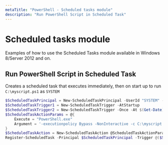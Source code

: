 ```yaml
---
metaTitle: "PowerShell - Scheduled tasks module"
description: "Run PowerShell Script in Scheduled Task"
---
```


# Scheduled tasks module


Examples of how to use the Scheduled Tasks module available in Windows 8/Server 2012 and on.



## Run PowerShell Script in Scheduled Task


Creates a scheduled task that executes immediately, then on start up to run `C:\myscript.ps1` as `SYSTEM`

```powershell
$ScheduledTaskPrincipal = New-ScheduledTaskPrincipal -UserId "SYSTEM" -LogonType ServiceAccount
$ScheduledTaskTrigger1 = New-ScheduledTaskTrigger -AtStartup
$ScheduledTaskTrigger2 = New-ScheduledTaskTrigger -Once -At $(Get-Date) -RepetitionInterval "00:01:00" -RepetitionDuration $([timeSpan] "24855.03:14:07")
$ScheduledTaskActionParams = @{
    Execute = "PowerShell.exe" 
    Argument = '-executionpolicy Bypass -NonInteractive -c C:\myscript.ps1 -verbose >>  C:\output.log 2>&1"'
}
$ScheduledTaskAction = New-ScheduledTaskAction @ScheduledTaskActionParams
Register-ScheduledTask -Principal $ScheduledTaskPrincipal -Trigger @($ScheduledTaskTrigger1,$ScheduledTaskTrigger2) -TaskName "Example Task" -Action $ScheduledTaskAction

```

